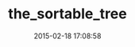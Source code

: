 ---
layout: post
title:  "the_sortable_tree"
repo:   "the-teacher/the_sortable_tree"
date:   2015-02-18 17:08:58
gemurl: https://github.com/the-teacher/the_sortable_tree
---